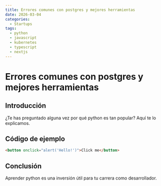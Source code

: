 ```yaml
---
title: Errores comunes con postgres y mejores herramientas
date: 2026-03-04
categories:
  - Startups
tags:
  - python
  - javascript
  - kubernetes
  - typescript
  - nextjs
---
```


# Errores comunes con postgres y mejores herramientas

## Introducción

¿Te has preguntado alguna vez por qué python es tan popular? Aquí te lo explicamos.

## Código de ejemplo

```html
<button onclick="alert('Hello!')">Click me</button>
```

## Conclusión

Aprender python es una inversión útil para tu carrera como desarrollador.